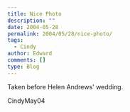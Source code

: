 ```yaml
---
title: Nice Photo
description: ""
date: 2004-05-28
permalink: 2004/05/28/nice-photo/
tags:
  - Cindy
author: Edward
comments: []
type: Blog
---
```


Taken before Helen Andrews\' wedding.

<wpg2>CindyMay04</wpg2>

